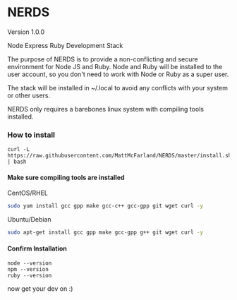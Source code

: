 # NERDS
Version 1.0.0

Node Express Ruby Development Stack 

The purpose of NERDS is to provide a non-conflicting and secure environment for Node JS and Ruby.  Node and Ruby will be installed to the user account, so you don't need to work with Node or Ruby as a super user.

The stack will be installed in ~/.local to avoid any conflicts with your system or other users.

NERDS only requires a barebones linux system with compiling tools installed.

### How to install
```
curl -L https://raw.githubusercontent.com/MattMcFarland/NERDS/master/install.sh | bash
```
#### Make sure compiling tools are installed 

CentOS/RHEL
```bash
sudo yum install gcc gpp make gcc-c++ gcc-gpp git wget curl -y
```

Ubuntu/Debian
```bash
sudo apt-get install gcc gpp make gcc-gpp g++ git wget curl -y
```

#### Confirm Installation

```
node --version
npm --version
ruby --version
```

now get your dev on :)
